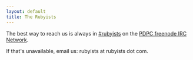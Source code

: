 ```yaml
---
layout: default
title: The Rubyists
---
```

The best way to reach us is always in [#rubyists](http://webchat.freenode.net/?channels=rubyists&uio=d4) on the [PDPC freenode IRC Network](http://freenode.net).


If that's unavailable, email us: rubyists at rubyists dot com.
